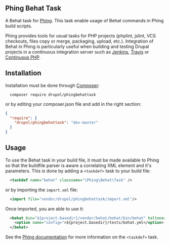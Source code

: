 ## Phing Behat Task

A Behat task for [Phing](http://www.phing.info/). This task enable usage of Behat commands in Phing build scripts.

Phing provides tools for usual tasks for PHP projects (phplint, jslint, VCS checkouts, files copy or merge, packaging, upload, etc.). Integration of Behat in Phing is particularly useful when building and testing Drupal projects in a continuous integration server such as [Jenkins](http://jenkins-ci.org/), [Travis](https://travis-ci.org/) or [Continuous PHP](https://continuousphp.com/).
 
## Installation

Installation must be done through [Composer](https://getcomposer.org/):

```
  composer require drupol/phingbehattask
```

or by editing your composer.json file and add in the right section:

```json
{
  "require": {
    "drupol/phingbehattask": "dev-master"
  }
}
```

## Usage

To use the Behat task in your build file, it must be made available to Phing so that the buildfile parser is aware a correlating XML element and it's parameters.
This is done by adding a `<taskdef>` task to your build file:

```xml
  <taskdef name="behat" classname="\Phing\Behat\Task" />
```

or by importing the ```import.xml``` file: 

```xml
  <import file="vendor/drupol/phingbehattask/import.xml"/>
```

Once imported, you are able to use it:

```xml
  <behat bin="${project.basedir}/vendor/behat/behat/bin/behat" haltonerror="yes" colors="yes" verbose="${behat.options.verbosity}">
    <option name="config=">${project.basedir}/tests/behat.yml</option> 
  </behat>
```

See the [Phing documentation](http://www.phing.info/docs/guide/stable/chapters/appendixes/AppendixB-CoreTasks.html#TaskdefTask) for more information on the `<taskdef>` task.
